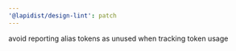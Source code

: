 ```yaml
---
'@lapidist/design-lint': patch
---
```


avoid reporting alias tokens as unused when tracking token usage
